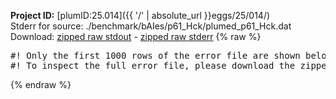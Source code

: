 **Project ID:** [plumID:25.014]({{ '/' | absolute_url }}eggs/25/014/)  
Stderr for source:  ./benchmark/bAIes/p61_Hck/plumed_p61_Hck.dat   
Download: [zipped raw stdout](plumed_p61_Hck.dat.plumed_master.stdout.txt.zip) - [zipped raw stderr](plumed_p61_Hck.dat.plumed_master.stderr.txt.zip) 
{% raw %}
<pre>
#! Only the first 1000 rows of the error file are shown below
#! To inspect the full error file, please download the zipped raw stderr file above
</pre>
{% endraw %}
